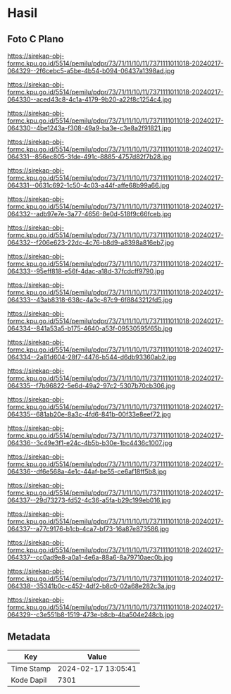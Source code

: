 # Hasil

## Foto C Plano

https://sirekap-obj-formc.kpu.go.id/5514/pemilu/pdpr/73/71/11/10/11/7371111011018-20240217-064329--2f6cebc5-a5be-4b54-b094-06437a1398ad.jpg

https://sirekap-obj-formc.kpu.go.id/5514/pemilu/pdpr/73/71/11/10/11/7371111011018-20240217-064330--aced43c8-4c1a-4179-9b20-a22f8c1254c4.jpg

https://sirekap-obj-formc.kpu.go.id/5514/pemilu/pdpr/73/71/11/10/11/7371111011018-20240217-064330--4be1243a-f308-49a9-ba3e-c3e8a2f91821.jpg

https://sirekap-obj-formc.kpu.go.id/5514/pemilu/pdpr/73/71/11/10/11/7371111011018-20240217-064331--856ec805-3fde-491c-8885-4757d82f7b28.jpg

https://sirekap-obj-formc.kpu.go.id/5514/pemilu/pdpr/73/71/11/10/11/7371111011018-20240217-064331--0631c692-1c50-4c03-a44f-affe68b99a66.jpg

https://sirekap-obj-formc.kpu.go.id/5514/pemilu/pdpr/73/71/11/10/11/7371111011018-20240217-064332--adb97e7e-3a77-4656-8e0d-518f9c66fceb.jpg

https://sirekap-obj-formc.kpu.go.id/5514/pemilu/pdpr/73/71/11/10/11/7371111011018-20240217-064332--f206e623-22dc-4c76-b8d9-a8398a816eb7.jpg

https://sirekap-obj-formc.kpu.go.id/5514/pemilu/pdpr/73/71/11/10/11/7371111011018-20240217-064333--95eff818-e56f-4dac-a18d-37fcdcff9790.jpg

https://sirekap-obj-formc.kpu.go.id/5514/pemilu/pdpr/73/71/11/10/11/7371111011018-20240217-064333--43ab8318-638c-4a3c-87c9-6f8843212fd5.jpg

https://sirekap-obj-formc.kpu.go.id/5514/pemilu/pdpr/73/71/11/10/11/7371111011018-20240217-064334--841a53a5-b175-4640-a53f-09530595f65b.jpg

https://sirekap-obj-formc.kpu.go.id/5514/pemilu/pdpr/73/71/11/10/11/7371111011018-20240217-064334--2a81d604-28f7-4476-b544-d6db93360ab2.jpg

https://sirekap-obj-formc.kpu.go.id/5514/pemilu/pdpr/73/71/11/10/11/7371111011018-20240217-064335--f7b96822-5e6d-49a2-97c2-5307b70cb306.jpg

https://sirekap-obj-formc.kpu.go.id/5514/pemilu/pdpr/73/71/11/10/11/7371111011018-20240217-064335--681ab20e-8a3c-4fd6-841b-00f33e8eef72.jpg

https://sirekap-obj-formc.kpu.go.id/5514/pemilu/pdpr/73/71/11/10/11/7371111011018-20240217-064336--3c49e3f1-e24c-4b5b-b30e-1bc4436c1007.jpg

https://sirekap-obj-formc.kpu.go.id/5514/pemilu/pdpr/73/71/11/10/11/7371111011018-20240217-064336--df6e568a-4e1c-44af-be55-ce6af18ff5b8.jpg

https://sirekap-obj-formc.kpu.go.id/5514/pemilu/pdpr/73/71/11/10/11/7371111011018-20240217-064337--29d73273-fd52-4c36-a5fa-b29c199eb016.jpg

https://sirekap-obj-formc.kpu.go.id/5514/pemilu/pdpr/73/71/11/10/11/7371111011018-20240217-064337--a77c9176-b1cb-4ca7-bf73-16a87e873586.jpg

https://sirekap-obj-formc.kpu.go.id/5514/pemilu/pdpr/73/71/11/10/11/7371111011018-20240217-064337--cc0ad9e8-a0a1-4e6a-88a6-8a79710aec0b.jpg

https://sirekap-obj-formc.kpu.go.id/5514/pemilu/pdpr/73/71/11/10/11/7371111011018-20240217-064338--35341b0c-c452-4df2-b8c0-02a68e282c3a.jpg

https://sirekap-obj-formc.kpu.go.id/5514/pemilu/pdpr/73/71/11/10/11/7371111011018-20240217-064329--c3e551b8-1519-473e-b8cb-4ba504e248cb.jpg


## Metadata

| Key        | Value               |
| ---------- | ------------------- |
| Time Stamp | 2024-02-17 13:05:41 |
| Kode Dapil | 7301                |



